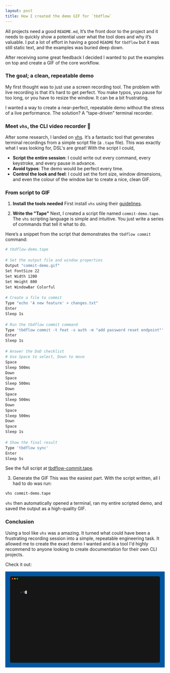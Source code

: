 ```yaml
---
layout: post
title: How I created the demo GIF for `tbdflow`
---
```


All projects need a good `README.md`, It’s the front door to the project and it needs to quickly show a potential user what the tool does and why it’s valuable. I put a lot of effort in having a good `README` for `tbdflow` but it was still static text, and the examples was buried deep down.

After receiving some great feedback I decided I wanted to put the examples on top and create a GIF of the core workflow.

### The goal; a clean, repeatable demo

My first thought was to just use a screen recording tool. The problem with live recording is that it’s hard to get perfect. You make typos, you pause for too long, or you have to resize the window. It can be a bit frustrating.

I wanted a way to create a near-perfect, repeatable demo without the stress of a live performance. The solution? A "tape-driven" terminal recorder.

### Meet `vhs`, the CLI video recorder 📼 

After some research, I landed on [vhs](https://github.com/charmbracelet/vhs). It’s a fantastic tool that generates terminal recordings from a simple script file (a `.tape` file). 
This was exactly what I was looking for, DSL's are great! With the script I could,

* **Script the entire session**: I could write out every command, every keystroke, and every pause in advance.
* **Avoid typos**: The demo would be perfect every time.
* **Control the look and feel**: I could set the font size, window dimensions, and even the colour of the window bar to create a nice, clean GIF.

### From script to GIF

1. **Install the tools needed**
  First install `vhs` using their [guidelines](https://github.com/charmbracelet/vhs?tab=readme-ov-file#installation).

2. **Write the "Tape"**
  Next, I created a script file named `commit-demo.tape`. The `vhs` scripting language is simple and intuitive. You just write a series of commands that tell it what to do.

Here’s a snippet from the script that demonstrates the `tbdflow commit` command:

```bash
# tbdflow-demo.tape

# Set the output file and window properties
Output "commit-demo.gif"
Set FontSize 22
Set Width 1200
Set Height 800
Set WindowBar Colorful

# Create a file to commit
Type "echo 'A new feature' > changes.txt"
Enter
Sleep 1s

# Run the tbdflow commit command
Type 'tbdflow commit -t feat -s auth -m "add password reset endpoint"'
Enter
Sleep 1s

# Answer the DoD checklist
# Use Space to select, Down to move
Space
Sleep 500ms
Down
Space
Sleep 500ms
Down
Space
Sleep 500ms
Down
Space
Sleep 500ms
Down
Space
Sleep 1s

# Show the final result
Type 'tbdflow sync'
Enter
Sleep 5s
```

See the full script at [tbdflow-commit.tape](https://github.com/cladam/tbdflow/blob/main/docs/commit-demo.tape).

3. Generate the GIF
  This was the easiest part. With the script written, all I had to do was run:

```bash
vhs commit-demo.tape
```

`vhs` then automatically opened a terminal, ran my entire scripted demo, and saved the output as a high-quality GIF.


### Conclusion

Using a tool like `vhs` was a amazing. It turned what could have been a frustrating recording session into a simple, repeatable engineering task. It allowed me to create the exact demo I wanted and is a tool I'd highly recommend to anyone looking to create documentation for their own CLI projects.

Check it out:

![A terminal running the command tbdflowlow](https://github.com/cladam/tbdflow/blob/main/docs/commit-demo.gif "A demo of tbdflow running commit-to-main commands")

